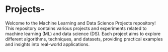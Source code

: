 # Projects-
Welcome to the Machine Learning and Data Science Projects repository! This repository contains various projects and experiments related to machine learning (ML) and data science (DS). Each project aims to explore different algorithms, techniques, and datasets, providing practical examples and insights into real-world applications.
